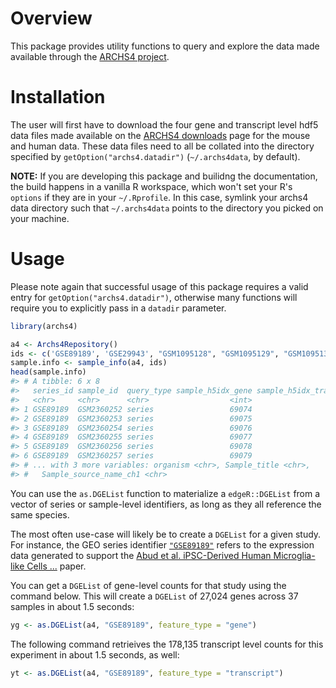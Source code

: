 
<!-- README.md is generated from README.Rmd. Please edit that file -->
Overview
========

This package provides utility functions to query and explore the data made available through the [ARCHS4 project](https://amp.pharm.mssm.edu/archs4/).

Installation
============

The user will first have to download the four gene and transcript level hdf5 data files made available on the [ARCHS4 downloads](https://amp.pharm.mssm.edu/archs4/download.html) page for the mouse and human data. These data files need to all be collated into the directory specified by `getOption("archs4.datadir")` (`~/.archs4data`, by default).

**NOTE:** If you are developing this package and builidng the documentation, the build happens in a vanilla R workspace, which won't set your R's `options` if they are in your `~/.Rprofile`. In this case, symlink your archs4 data directory such that `~/.archs4data` points to the directory you picked on your machine.

Usage
=====

Please note again that successful usage of this package requires a valid entry for `getOption("archs4.datadir")`, otherwise many functions will require you to explicitly pass in a `datadir` parameter.

``` r
library(archs4)

a4 <- Archs4Repository()
ids <- c('GSE89189', 'GSE29943', "GSM1095128", "GSM1095129", "GSM1095130")
sample.info <- sample_info(a4, ids)
head(sample.info)
#> # A tibble: 6 x 8
#>   series_id sample_id  query_type sample_h5idx_gene sample_h5idx_transcri…
#>   <chr>     <chr>      <chr>                  <int>                  <int>
#> 1 GSE89189  GSM2360252 series                 69074                  60169
#> 2 GSE89189  GSM2360253 series                 69075                  60170
#> 3 GSE89189  GSM2360254 series                 69076                  60173
#> 4 GSE89189  GSM2360255 series                 69077                  60182
#> 5 GSE89189  GSM2360256 series                 69078                  60188
#> 6 GSE89189  GSM2360257 series                 69079                  60163
#> # ... with 3 more variables: organism <chr>, Sample_title <chr>,
#> #   Sample_source_name_ch1 <chr>
```

You can use the `as.DGEList` function to materialize a `edgeR::DGEList` from a vector of series or sample-level identifiers, as long as they all reference the same species.

The most often use-case will likely be to create a `DGEList` for a given study. For instance, the GEO series identifier [`"GSE89189"`](https://www.ncbi.nlm.nih.gov/geo/query/acc.cgi?acc=GSE89189) refers to the expression data generated to support the [Abud et al. iPSC-Derived Human Microglia-like Cells ...](https://www.ncbi.nlm.nih.gov/pubmed/28426964) paper.

You can get a `DGEList` of gene-level counts for that study using the command below. This will create a `DGEList` of 27,024 genes across 37 samples in about 1.5 seconds:

``` r
yg <- as.DGEList(a4, "GSE89189", feature_type = "gene")
```

The following command retrieives the 178,135 transcript level counts for this experiment in about 1.5 seconds, as well:

``` r
yt <- as.DGEList(a4, "GSE89189", feature_type = "transcript")
```
